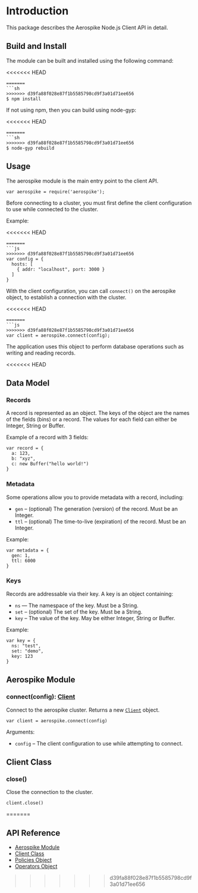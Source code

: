# Introduction

This package describes the Aerospike Node.js Client API in detail. 


## Build and Install

The module can be built and installed using the following command:

<<<<<<< HEAD
```shell
=======
```sh
>>>>>>> d39fa88f028e87f1b5585798cd9f3a01d71ee656
$ npm install
```

If not using npm, then you can build using node-gyp:

<<<<<<< HEAD
```shell
=======
```sh
>>>>>>> d39fa88f028e87f1b5585798cd9f3a01d71ee656
$ node-gyp rebuild
```

## Usage

The aerospike module is the main entry point to the client API. 

    var aerospike = require('aerospike');

Before connecting to a cluster, you must first define the client configuration to use while connected to the cluster. 

Example:

<<<<<<< HEAD
```node    
=======
```js    
>>>>>>> d39fa88f028e87f1b5585798cd9f3a01d71ee656
var config = {
  hosts: [
    { addr: "localhost", port: 3000 }
  ]
}
```

With the client configuration, you can call `connect()` on the aerospike object, to establish a connection with the cluster.

<<<<<<< HEAD
```node
=======
```js
>>>>>>> d39fa88f028e87f1b5585798cd9f3a01d71ee656
var client = aerospike.connect(config);
```

The application uses this object to perform database operations such as writing and reading records.


<<<<<<< HEAD
## Data Model

### Records

A record is represented as an object. The keys of the object are the names of the fields (bins) or a record. The values for each field can either be Integer, String or Buffer. 

Example of a record with 3 fields:

```node
var record = {
  a: 123,
  b: "xyz",
  c: new Buffer("hello world!")
}
```

### Metadata

Some operations allow you to provide metadata with a record, including:

- `gen` – (optional) The generation (version) of the record. Must be an Integer.
- `ttl` – (optional) The time-to-live (expiration) of the record. Must be an Integer.

Example:

```node
var metadata = {
  gen: 1,
  ttl: 6000
}
```

### Keys

Records are addressable via their key. A key is an object containing:

- `ns` — The namespace of the key. Must be a String.
- `set` – (optional) The set of the key. Must be a String.
- `key` – The value of the key. May be either Integer, String or Buffer.

Example:

```node
var key = {
  ns: "test",
  set: "demo",
  key: 123
}
```

## Aerospike Module


### connect(config): [Client](#client_class)

Connect to the aerospike cluster. Returns a new [`Client`](#client_class) object.

```node
var client = aerospike.connect(config)
```

Arguments:

- `config` – The client configuration to use while attempting to connect.


<a name="client_class"></a>
## Client Class



### close()

Close the connection to the cluster.

	client.close()

=======
## API Reference

- [Aerospike Module](aerospike.md)
- [Client Class](client.md)
- [Policies Object](policies.md)
- [Operators Object](operators.md)
>>>>>>> d39fa88f028e87f1b5585798cd9f3a01d71ee656

